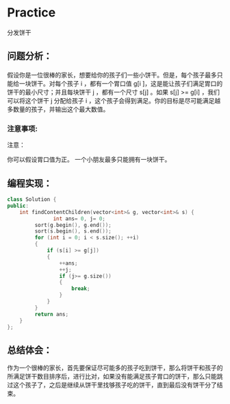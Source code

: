 # Practice
分发饼干
## 问题分析：
#### 
假设你是一位很棒的家长，想要给你的孩子们一些小饼干。但是，每个孩子最多只能给一块饼干。对每个孩子 i ，都有一个胃口值 g[i ]，这是能让孩子们满足胃口的饼干的最小尺寸；并且每块饼干 j ，都有一个尺寸 s[j] 。如果 s[j] >= g[i] ，我们可以将这个饼干 j 分配给孩子 i ，这个孩子会得到满足。你的目标是尽可能满足越多数量的孩子，并输出这个最大数值。

### 注意事项:

注意：

你可以假设胃口值为正。
一个小朋友最多只能拥有一块饼干。
## 编程实现：
```C++
class Solution {
public:
    int findContentChildren(vector<int>& g, vector<int>& s) {
               int ans= 0, j= 0;
         sort(g.begin(), g.end());
         sort(s.begin(), s.end());
         for (int i = 0; i < s.size(); ++i)
         {
             if (s[i] >= g[j])
             {
                 ++ans;
                 ++j;
                 if (j>= g.size())
                 {
                     break;
                 }
             }
         }
         return ans;  
    }
};
```
## 总结体会：
作为一个很棒的家长，首先要保证尽可能多的孩子吃到饼干，那么将饼干和孩子的所满足饼干数目排序后，进行比对，如果没有能满足孩子胃口的饼干，那么只能跳过这个孩子了，之后是继续从饼干里找够孩子吃的饼干，直到最后没有饼干分了结束。